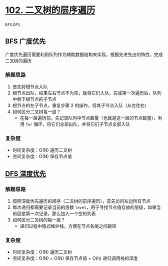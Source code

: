 # [102. 二叉树的层序遍历](https://leetcode-cn.com/problems/binary-tree-level-order-traversal/solution/er-cha-shu-de-ceng-xu-bian-li-by-leetcode-solution/)

`BFS` `DFS`

## BFS 广度优先

广度优先遍历需要利用队列作为辅助数据结构来实现，根据先进先出的特性，完成二叉树的遍历

### 解题思路

1. 首先将根节点入队
2. 根节点出队，如果左右节点不为空，就将它们入队，完成第一次遍历后，队列中剩下根节点的子节点
3. 根节点的左子节点，重复步骤 2 的操作，将其子节点入队（从左往右）
4. 如何区分二叉树每一层？
    - 在每一层遍历前，先记录队列中节点数量（也就是这一层的节点数量），利用 `for` 循环，将它们全部出队，并将它们子节点全部入队

### 复杂度

- 时间复杂度：O(N) 遍历二叉树
- 空间复杂度：O(N) 保存节点值

## [DFS 深度优先](https://leetcode-cn.com/problems/binary-tree-level-order-traversal/solution/die-dai-di-gui-duo-tu-yan-shi-102er-cha-shu-de-cen/)

### 解题思路

1. 按照深度优先遍历的顺序（二叉树的前序遍历），首先访问左边所有节点
2. 每次递归都需要记录当前的层数 `level`，用于寻找节点值存放的层级，如果当前层是第一次记录，那么加入一个空的列表
3. 如何区分二叉树的每一层？
   - 递归过程中隐式维护栈，方便在节点各层之间跳转

### 复杂度

- 时间复杂度：O(N) 遍历二叉树
- 空间复杂度：O(N) = O(N) 保存节点值 + O(h) 递归调用栈的深度
